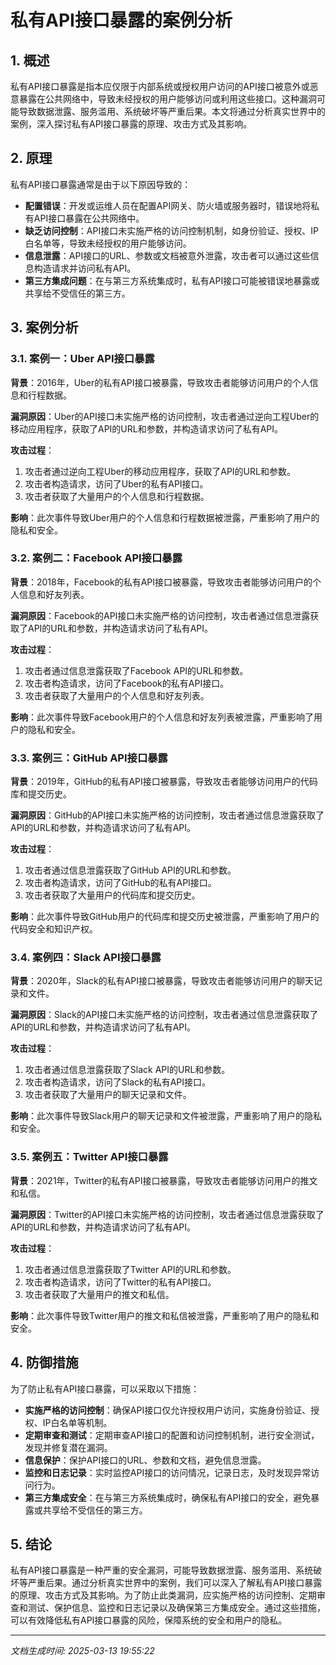 # 私有API接口暴露的案例分析

## 1. 概述

私有API接口暴露是指本应仅限于内部系统或授权用户访问的API接口被意外或恶意暴露在公共网络中，导致未经授权的用户能够访问或利用这些接口。这种漏洞可能导致数据泄露、服务滥用、系统破坏等严重后果。本文将通过分析真实世界中的案例，深入探讨私有API接口暴露的原理、攻击方式及其影响。

## 2. 原理

私有API接口暴露通常是由于以下原因导致的：

- **配置错误**：开发或运维人员在配置API网关、防火墙或服务器时，错误地将私有API接口暴露在公共网络中。
- **缺乏访问控制**：API接口未实施严格的访问控制机制，如身份验证、授权、IP白名单等，导致未经授权的用户能够访问。
- **信息泄露**：API接口的URL、参数或文档被意外泄露，攻击者可以通过这些信息构造请求并访问私有API。
- **第三方集成问题**：在与第三方系统集成时，私有API接口可能被错误地暴露或共享给不受信任的第三方。

## 3. 案例分析

### 3.1. **案例一：Uber API接口暴露**

**背景**：2016年，Uber的私有API接口被暴露，导致攻击者能够访问用户的个人信息和行程数据。

**漏洞原因**：Uber的API接口未实施严格的访问控制，攻击者通过逆向工程Uber的移动应用程序，获取了API的URL和参数，并构造请求访问了私有API。

**攻击过程**：
1. 攻击者通过逆向工程Uber的移动应用程序，获取了API的URL和参数。
2. 攻击者构造请求，访问了Uber的私有API接口。
3. 攻击者获取了大量用户的个人信息和行程数据。

**影响**：此次事件导致Uber用户的个人信息和行程数据被泄露，严重影响了用户的隐私和安全。

### 3.2. **案例二：Facebook API接口暴露**

**背景**：2018年，Facebook的私有API接口被暴露，导致攻击者能够访问用户的个人信息和好友列表。

**漏洞原因**：Facebook的API接口未实施严格的访问控制，攻击者通过信息泄露获取了API的URL和参数，并构造请求访问了私有API。

**攻击过程**：
1. 攻击者通过信息泄露获取了Facebook API的URL和参数。
2. 攻击者构造请求，访问了Facebook的私有API接口。
3. 攻击者获取了大量用户的个人信息和好友列表。

**影响**：此次事件导致Facebook用户的个人信息和好友列表被泄露，严重影响了用户的隐私和安全。

### 3.3. **案例三：GitHub API接口暴露**

**背景**：2019年，GitHub的私有API接口被暴露，导致攻击者能够访问用户的代码库和提交历史。

**漏洞原因**：GitHub的API接口未实施严格的访问控制，攻击者通过信息泄露获取了API的URL和参数，并构造请求访问了私有API。

**攻击过程**：
1. 攻击者通过信息泄露获取了GitHub API的URL和参数。
2. 攻击者构造请求，访问了GitHub的私有API接口。
3. 攻击者获取了大量用户的代码库和提交历史。

**影响**：此次事件导致GitHub用户的代码库和提交历史被泄露，严重影响了用户的代码安全和知识产权。

### 3.4. **案例四：Slack API接口暴露**

**背景**：2020年，Slack的私有API接口被暴露，导致攻击者能够访问用户的聊天记录和文件。

**漏洞原因**：Slack的API接口未实施严格的访问控制，攻击者通过信息泄露获取了API的URL和参数，并构造请求访问了私有API。

**攻击过程**：
1. 攻击者通过信息泄露获取了Slack API的URL和参数。
2. 攻击者构造请求，访问了Slack的私有API接口。
3. 攻击者获取了大量用户的聊天记录和文件。

**影响**：此次事件导致Slack用户的聊天记录和文件被泄露，严重影响了用户的隐私和安全。

### 3.5. **案例五：Twitter API接口暴露**

**背景**：2021年，Twitter的私有API接口被暴露，导致攻击者能够访问用户的推文和私信。

**漏洞原因**：Twitter的API接口未实施严格的访问控制，攻击者通过信息泄露获取了API的URL和参数，并构造请求访问了私有API。

**攻击过程**：
1. 攻击者通过信息泄露获取了Twitter API的URL和参数。
2. 攻击者构造请求，访问了Twitter的私有API接口。
3. 攻击者获取了大量用户的推文和私信。

**影响**：此次事件导致Twitter用户的推文和私信被泄露，严重影响了用户的隐私和安全。

## 4. 防御措施

为了防止私有API接口暴露，可以采取以下措施：

- **实施严格的访问控制**：确保API接口仅允许授权用户访问，实施身份验证、授权、IP白名单等机制。
- **定期审查和测试**：定期审查API接口的配置和访问控制机制，进行安全测试，发现并修复潜在漏洞。
- **信息保护**：保护API接口的URL、参数和文档，避免信息泄露。
- **监控和日志记录**：实时监控API接口的访问情况，记录日志，及时发现异常访问行为。
- **第三方集成安全**：在与第三方系统集成时，确保私有API接口的安全，避免暴露或共享给不受信任的第三方。

## 5. 结论

私有API接口暴露是一种严重的安全漏洞，可能导致数据泄露、服务滥用、系统破坏等严重后果。通过分析真实世界中的案例，我们可以深入了解私有API接口暴露的原理、攻击方式及其影响。为了防止此类漏洞，应实施严格的访问控制、定期审查和测试、保护信息、监控和日志记录以及确保第三方集成安全。通过这些措施，可以有效降低私有API接口暴露的风险，保障系统的安全和用户的隐私。

---

*文档生成时间: 2025-03-13 19:55:22*
